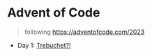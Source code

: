 # Advent of Code
> following https://adventofcode.com/2023

- Day 1: [Trebuchet?!](./src/day-1/readme.md) 
